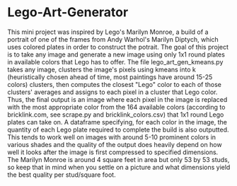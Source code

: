 # Lego-Art-Generator

This mini project was inspired by Lego's Marilyn Monroe, a build of a portrait of one of the frames from Andy Warhol's Marilyn Diptych, which uses colored plates in order to construct the potrait. The goal of this project is to take any image and generate a new image using only 1x1 round plates in available colors that Lego has to offer. The file lego_art_gen_kmeans.py takes any image, clusters the image's pixels using kmeans into k (heuristically chosen ahead of time, most paintings have around 15-25 colors) clusters, then computes the closest "Lego" color to each of those clusters' averages and assigns to each pixel in a cluster that Lego color. Thus, the final output is an image where each pixel in the image is replaced with the most appropriate color from the 164 available colors (according to bricklink.com, see scrape.py and bricklink_colors.csv) that 1x1 round Lego plates can take on. A dataframe specifying, for each color in the image, the quantity of each Lego plate required to complete the build is also outputted. This tends to work well on images with around 5-10 prominent colors in various shades and the quality of the output does heavily depend on how well it looks after the image is first compressed to specified dimensions. The Marilyn Monroe is around 4 square feet in area but only 53 by 53 studs, so keep that in mind when you settle on a picture and what dimensions yield the best quality per stud/square foot. 
